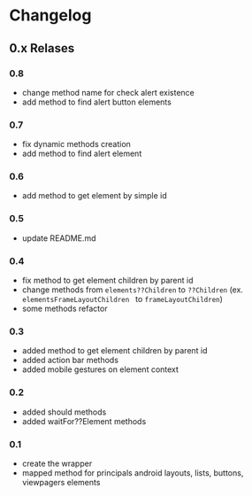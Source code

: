 # Changelog


## 0.x Relases

### 0.8
- change method name for check alert existence
- add method to find alert button elements


### 0.7
- fix dynamic methods creation
- add method to find alert element

### 0.6
- add method to get element by simple id


### 0.5
- update README.md


### 0.4
- fix method to get element children by parent id
- change methods from `elements??Children` to `??Children` (ex. `elementsFrameLayoutChildren ` to `frameLayoutChildren`)
- some methods refactor


### 0.3
- added method to get element children by parent id
- added action bar methods
- added mobile gestures on element context

### 0.2
- added should methods
- added waitFor??Element methods

### 0.1
- create the wrapper
- mapped method for principals android layouts, lists, buttons, viewpagers elements